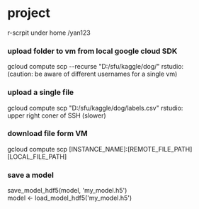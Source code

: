 # project
r-scrpit under home /yan123

### upload folder to vm from local google cloud SDK
gcloud compute scp --recurse "D:/sfu/kaggle/dog/" rstudio:\
(caution: be aware of different usernames for a single vm)

### upload a single file
gcloud compute scp "D:/sfu/kaggle/dog/labels.csv" rstudio:\
upper right coner of SSH (slower)

### download file form VM
gcloud compute scp [INSTANCE_NAME]:[REMOTE_FILE_PATH] [LOCAL_FILE_PATH]

### save a model
save_model_hdf5(model, 'my_model.h5') \
model <- load_model_hdf5('my_model.h5')
